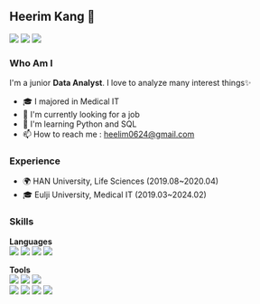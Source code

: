 ## Heerim Kang 🤗


<a href="https://heerimkang.tistory.com/" target="_blank"><img src="https://img.shields.io/badge/blog-000000?style=for-the-badge&logo=tistory&logoColor=white"/></a>
<a href="https://www.instagram.com/limmyou" target="_blank"><img src="https://img.shields.io/badge/limmyou-E4405F?style=for-the-badge&logo=instagram&logoColor=white"/></a>
<a href="mailto:heelim0624@gmail.com" ><img src="https://img.shields.io/badge/heelim0624@gmail.com-EA4335?style=for-the-badge&logo=gmail&logoColor=white&link=mailto:heelim0624@gmail.com"/></a>

### Who Am I
I'm a junior **Data Analyst**. I love to analyze many interest things✨ 
* 🎓 I majored in Medical IT<br>
* 👀 I'm currently looking for a job<br>
* 🌱 I'm learning Python and SQL<br>
* 📫 How to reach me : heelim0624@gmail.com
 
### Experience
* 🌍 HAN University, Life Sciences (2019.08~2020.04)
* 🎓 Eulji University, Medical IT (2019.03~2024.02)

### Skills

**Languages**<br>
<img src="https://img.shields.io/badge/python-3776AB?style=for-the-badge&logo=python&logoColor=white"/>
<img src="https://img.shields.io/badge/Java-000000?style=for-the-badge&logo=openjdk&logoColor=white"/>
<img src="https://img.shields.io/badge/mysql-4479A1?style=for-the-badge&logo=mysql&logoColor=white"/>
<img src="https://img.shields.io/badge/html-E34F26?style=for-the-badge&logo=html5&logoColor=white">

**Tools**<br>
<img src="https://img.shields.io/badge/amazonec2-FF9900?style=for-the-badge&logo=amazonec2&logoColor=white">
<img src="https://img.shields.io/badge/visualstudiocode-007ACC?style=for-the-badge&logo=visualstudiocode&logoColor=white">
<img src="https://img.shields.io/badge/dbeaver-382923?style=for-the-badge&logo=dbeaver&logoColor=white"><br>
<img src="https://img.shields.io/badge/notion-000000?style=for-the-badge&logo=notion&logoColor=white">
<img src="https://img.shields.io/badge/slack-4A154B?style=for-the-badge&logo=slack&logoColor=white">
<img src="https://img.shields.io/badge/git-F05032?style=for-the-badge&logo=git&logoColor=white">
<img src="https://img.shields.io/badge/ubuntu-E95420?style=for-the-badge&logo=ubuntu&logoColor=white">
